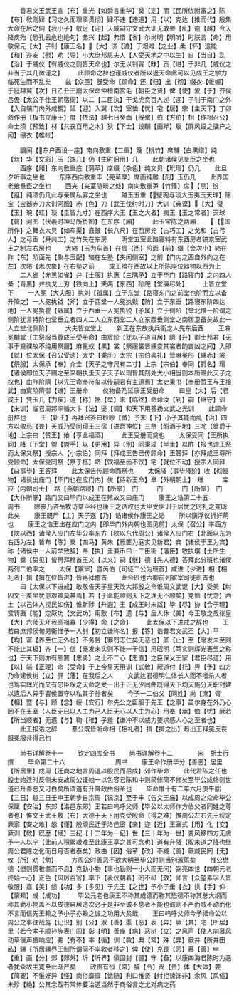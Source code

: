 <!-- { "loadSidebar": true } -->
　　昔君文王武王宣【布】重光【如舜言重华】奠【定】丽【民所依附富之】陈【布】敎则肄【习之久而理事贯彻】肄不违【违道】用【以】克达【推而代】殷集大命在后之侗【我小子】敬迓【迎】天威嗣守文武大训无敢昬【乱】逾【越】今天降疾殆【恐孔云危也絶句】弗兴【起】弗悟【省】尔尚明【明听】时朕言【命】用敬保元【太】子钊【康王名】【大】济【渡】于艰难【之业】柔【怀】逺能【和】迩安【慰】劝【导】小大庶邦思夫人【人受天地之中以生】自【当自】乱【治】于威仪【有威仪之则皆天命也】尔无以钊冐【昧】贡【进】于非几【威仪之非当于其几微谨之】
　　此顾命之辞也谨威仪者所以迓天命此可以见成王之学力临死生而不乱矣
　　兹【众臣】旣受命【顾命】还【归】出【彻】缀衣【帷幄】于庭越翼【次】日乙丑王崩太保命仲桓南宫毛【朝臣之贤】俾【使】爰【于】齐侯吕伋【太公子仕王朝宿衞】以二【二臣执】干戈虎贲百人逆【迎】子钊于南门之外【入自端门内外咸覩】延【迎】入翼【次】室恤【忧】宅【居】宗【主天下】丁卯命作册【板书立康王】度【依法】越七日癸酉【旣殡】伯【方伯】相【作相召公】命士须【预致】材【共丧百用之木】狄【下士】设黼【画斧】扆【屏风设之牖户之闲】缀衣【帷帐】

　　牖闲【东户西设一座】南向敷重【二重】篾【桃竹】席黼【白黒缯】纯【丝】华【文彩】玉【饰几】仍【生时旧用】几
　　此朝诸侯见羣臣之坐也
　　西序【厢】东向敷重底【蒲苹】席缀【杂色】纯文贝【玳瑁】仍几
　　此旦夕听事之坐也
　　东序西向敷重丰【莞草厚】席画纯雕【刻】玉仍几
　　此养国老飨羣臣之坐也
　　西夹【夹室隐暎之处】南向敷重笋【竹箨】席【黒】纷【组】纯漆仍几此与亲属私宴之坐也
　　越玉五重【璧琬与琰大玉夷玉天球】陈宝【宝器赤刀大训河图】赤【色】刀【武王伐纣时刀】大训【典谟】【大】璧【玉】琬【珪】琰【圭皆九寸】在西序大玉【玉之大者】夷玉【玉之常者】天球【磬】河图【伏羲时神马所负图】在东序【厢】
　　此玉宝陈之两厢
　　【国所作】之舞衣大贝【如车渠】鼖皷【长八尺】在西房兊【古巧工】之戈和【古弓人】之弓垂【舜共工】之竹矢在东房
　　明堂五室此路寝特有东西房者镐京室武王之制左右房也
　　大辂【玉为车首】在賔【西】阶面【前】缀【金次小】辂在阼【东】阶面先【象与玉配】辂在左塾【夹闲侧室】之前【门内之西自外向之在左】次辂【木次象】在右塾之前
　　成王殡在西故以上所陈座位器物以西为上
　　二人雀【赤黒如雀】弁【士服】执惠【三隅矛】立于毕门【路寝门】之内四人綦【青黒】弁执戈上刃【铁向上】夹两【东西】阶戺【堂廉尽处】
　　士皆立堂下
　　一人冕【大夫服】执刘【钺属】立于东堂【路寝东门之前堂也阶而立以备升降之】一人冕执钺【斧】立于西堂一人冕执戣【防】立于东垂【路寝东阶四达地】一人冕执瞿【戣属】立于西垂一人冕执锐【矛属】立于侧阶【堂北惟一阶谓之侧阶犹言特阶也堂垂立者四人二人立东西堂二人立东西垂则堂之南宿卫备矣故此一人立堂北侧阶】
　　大夫皆立堂上
　　新王在东故执兵衞之人先东后西
　　王麻冕黼裳【主祭服当尊成王受册命】由賔阶【犹以子道自居】隮【升】卿士邦君【无事于奠祼故不纯用祭服】麻冕蚁【黒】裳【祭服裳皆纁变其裳者酌吉凶之间】入即【就】位太保【召公受遗】太史【秉册】太宗【宗伯典礼】皆麻冕彤【纁赤】裳【祭服】太保承【奉】介圭【天子之守尺有二寸】上宗【宗伯】奉同【爵名】瑁【诸侯即位天子赐之至来朝执圭天子天子以瑁冒其刻处大小相当则本所赐此天子之权也】由阼阶隮【以先王命奉符玺以传嗣君有主道焉】太史秉书【奉册赞王与王接武】由賔阶隮御【进】王册命
　　仪物备乃延康王受册命
　　曰皇【大】后【君成王】凭玉几【力疾】道【称】扬【举】末【临终】命命汝【钊】嗣【继守】训【末训】临君周邦率循大卞【法】燮【调】和天下用答扬文武之光训
　　此顾命册辞也
　　王【新王】再拜兴答曰眇眇【微】予末【下】小子其能而乱【治】四方以敬忌【畏】天威乃受同瑁王三宿【进爵神位】三祭【酹酒于地】三咤【奠爵于地】上宗曰【赞王】飨【享此福酒】
　　此王受册而奠也
　　太保受同【王所执同】降【下堂】盥【盥手】以【更用】异【别】同秉璋【半圭】以酢【报也谓王祭而太保又祭】授宗人【小宗伯】同拜【拜成王告已传顾命】王答拜【亦拜成王尊所受顾命】太保受同祭【祭于柩】哜【饮福至齿不饮】宅【就位不动】授宗人同拜【曰事毕】王答拜
　　此太保告传顾命而祭也
　　太保降【事毕降阶】收【彻器物】诸侯出庙门【毕门也在应门内】俟【待新王命】臯【外朝朝士】　雉　　　库　　　应【内朝司士】　路【燕朝路寝】门【所掌】　门　　　门　　　门【所掌】　门【大仆所掌】路门又曰毕门以成王在殡故又曰庙门
　　康王之诰第二十五　　　　　　周书
　　除丧乃咨岳牧访羣臣经也康王之诰权也太甲受伊训于居忧之时礼之变昉此矣
　　康王既尸【主】天子遂【乃】诰诸侯作康王之诰
　　所以鎭浮议折奸萌也
　　康王之诰王出在应门之内【即毕门外内朝也图见前】太保【召公】率西方【陜以西】诸侯入应门左毕公率东方【陜以东代周公】诸侯入应门右【北面以东为右西为左】皆布【陈】乗【四马】黄朱【厥篚为庭实见新君】宾【诸侯于王为宾】称【诸侯中一人前举致辞】奉【执】圭兼币曰一二臣衞【藩臣】敢执壤【土所生物】奠【贽见】皆再拜稽首王义【以义】嗣【继】德【先人德】答拜此分班也诸侯两列二伯率之
　　太保【冢宰】暨芮伯【司徒二公为班首】咸进【少进】相【相礼者】揖【揖在位皆进】皆再拜稽首
　　此合班也六卿前列冢宰司徒班首也
　　曰【太保以下进戒】敢敬告天子皇天改大邦殷之命惟周文武诞【大】受羑【纣囚文王羑里忧患艰难莫甚焉】若【于此能顺则天下之理无不顺矣】克恤【忧念】西土【以己体人视民如伤】惟新陟【升遐】王【成王时未諡】毕【尽】协【合于理】赏罚戡【能】定厥功【文武功】用敷【布】遗【与】后人休【美】今王敬之哉张皇【大】六师无坏我高祖寡【少得】命【之命】
　　此太保以下进戒之辞也
　　王若曰庶邦侯甸男衞惟予一人钊【初立谦称名】报【答】诰昔君文武丕【大】平【均】富【养至仁无外也】不务咎【罪罚志仁矣无恶也】厎【止】至【毫发未至则不能止其极】齐【一】信【毫发未实则不能一于信】用昭明【笃实则辉光表里之称也】于天下则亦有熊罴【忠勇】之士不二心【忠直】之臣保乂王家【君臣尽道】用【以】端【正理】命【受命】于上帝皇天用训【式敎】厥道付【托】畀【予】四方乃命建侯树【立】屏【藩】在我后之人
　　文武达君德明仁体长人而不嗜杀人者也笃实辉光而又有忠臣保之天命之受一出于正无少囘曲既得天下均天施分天职封建以遗后人异乎罢侯置守以私其子孙者矣
　　今予一二伯父【同姓】尚【庶】胥【相】暨【与】顾【念】绥【安行】尔先公之臣服于先王【之事】虽尔身在外乃心罔不在王室【人臣无已以人主为己人臣无心以人主为心】用奉【承】恤【忧】厥若【所当顺者】无遗【与】鞠【稚】子羞【谦冲不以威力要求感人心之至者也】
　　此王报诰之辞
　　羣公既皆听命相【相礼者】揖【揖之出】趋出王释冕反丧服冕服非得己也

　　尚书详解卷十一
　　钦定四库全书
　　尚书详解卷十二　　　　宋　胡士行　撰
　　毕命第二十六　　　　　　　　周书
　　康王命作册毕分【善恶】居里【所居里】成周【迁商之地言周道以殷民而后成】郊作毕命
　　此代君陈之任也殷士始迁时反侧未安故周公谨始一以包容君陈和中则简修简不修矣至毕公成终则世道已升善恶又可白矣所谓道有升降政由俗革也
　　毕命惟十有二年六月庚午朏【三日】越三日壬申王朝步自宗周【镐京】至于丰【告文王庙】以成周之众命毕公保厘【安治】东郊【洛邑东郊】王若曰呜呼父师【毕公以太师作方伯父者同姓之尊者也】惟文王武王敷【布】大德于天下用克受殷命【得之难】惟周公左右先王绥定厥家【安之难】毖【谨】殷顽民迁于洛邑密【亲】迩【近】王室式【用】化【变】厥训【敎】旣歴【经】三纪【十二年为一纪】世【三十年为一世】变风移四方无虞予一人以宁【此前人积累艰难至此康王享之甚可念也】道有升降【殷末道之降也继周公君陈之化而日月否者泰矣】政由【因】俗革【改】不臧【善】厥臧民罔【无】攸【所】劝【勉】
　　方周公时善恶不欲大明至毕公时则当别淑慝矣
　　惟公懋德【懋则贯稚耋而不息】克勤小物【事也勤则一小大而无闲】弼亮四世【四朝元老终始一心】正色【风厉百官】率下【表仪朝着】罔不祗【敬】师言【众望素孚人皆敬服】嘉【美】绩【功】多【多见】于先王【之世】予小子垂【衣】拱【手】仰【蒙赖】成【成功】
　　毕公元老也康王不称其成德而称其懋德不称其总大纲而称其勤小物盖不以成德自居造次必于是非至诚不息者不能也诚则不严而威不动而化不言而信先王赖之予小子亦赖之诚之功用大矣哉
　　王曰呜呼父师今予祗命公以周公之事往哉旌【记识】别【分】淑【善】慝【恶】表【异】厥【其】宅【所居】里【若今孝子顺孙旌表门闾】彰【明】善瘅【病】恶树【立】之风声【使人向慕风动草偃声振响应】弗【有不】率【循】训【敎】典【常】殊【异】厥井【所井田畆】疆【所居疆界王制所谓简不率敎者移之】俾【使】克畏【恶】慕【善】申【重】画【分】郊【郊外】圻【圻界】愼固封【疆】守【备】以康四海君陈时为恶者犹众故主寛至此渐严矣
　　政贵有恒【常】辞【令】尚【贵】体【大体】要【简要】不惟好异【怪】商俗靡靡【诡随】利口惟贤【纣拒谏饰非】余风【风俗】未殄【絶】公其念哉有常体要治道当然于商俗言之尤对病之药
